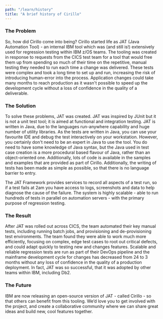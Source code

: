 ```yaml
---
path: "/learn/history"
title: "A brief history of Cirillo"
---
```

### The Problem 
So, how did Cirillo come into being? Cirillo started life as JAT (Java Automation Tool) - an internal IBM tool which was (and still is!) extensively used for regression testing within IBM z/OS teams. The tooling was created in response to requests from the CICS test team for a tool that would free them up from spending so much of their time on the repetitive, manual testing they needed to run each time a change was delivered. These tests were complex and took a long time to set up and run, increasing the risk of introducing human-error into the process. Application changes could take many months to reach production as it wasn't possible to speed up the development cycle without a loss of confidence in the quality of a deliverable.

### The Solution
To solve these problems, JAT was created. JAT was inspired by JUnit but it is not a unit test tool; it is aimed at functional and integration testing. JAT is written in Java, due to the languages run-anywhere capability and huge number of utility libraries. As the tests are written in Java, you can use your favourite IDE and debug the test interactively on your workstation. However, you certainly don't need to be an expert in Java to use the tool. You do need to have some knowledge of Java syntax, but the Java used in test case creation is a more procedural based flavour of Java, rather than an object-oriented one. Additionally, lots of code is available in the samples and examples that are provided as part of Cirillo. Additionally, the writing of tests has been made as simple as possible, so that there is no language barrier to entry.

The JAT Framework provides services to record all aspects of a test run, so if a test fails at 2am you have access to logs, screenshots and data to help diagnose the cause of the failure. The system is highly scalable - able to run hundreds of tests in parallel on automation servers - with the primary purpose of regression testing.

### The Result
After JAT was rolled out across CICS, the team automated their key manual tests, including running batch jobs, and provisioning and de-provisioning test environments. The team found they were able to work much more efficiently, focusing on complex, edge test cases to root out critical defects, and could adapt quickly to testing new and changes features. Scalable and reliable regression tests are run as part of their DevOps pipeline and the mainframe development cycle for changes has decreased from 24 to 3 months without any loss of confidence in the quality of a production deployment. In fact, JAT was so successful, that it was adopted by other teams within IBM, including Db2.

### The Future
IBM are now releasing an open-source version of JAT - called Cirillo - so that others can benefit from this tooling. We’d love you to get involved with the project, and create a collaborative community where we can share great ideas and build new, cool features together.
